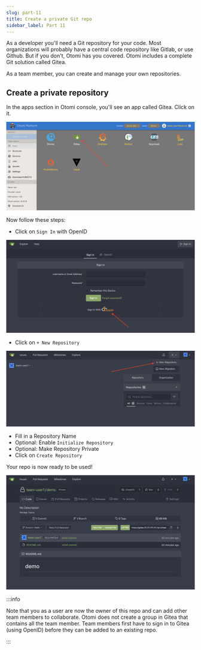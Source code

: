 ```yaml
---
slug: part-11
title: Create a private Git repo
sidebar_label: Part 11
---
```


As a developer you'll need a Git repository for your code. Most organizations will probably have a central code repository like Gitlab, or use Github. But if you don't, Otomi has you covered. Otomi includes a complete Git solution called Gitea.

As a team member, you can create and manage your own repositories.

## Create a private repository

In the apps section in Otomi console, you'll see an app called Gitea. Click on it.

![kubecfg](../../img/team-app-gitea.png)

Now follow these steps:

- Click on `Sign In` with OpenID

![kubecfg](../../img/gitea-openid.png)

- Click on `+ New Repository`

![kubecfg](../../img/new-gitea-repo.png)

- Fill in a Repository Name
- Optional: Enable `Initialize Repository`
- Optional: Make Repository Private
- Click on `Create Repository`

Your repo is now ready to be used!

![kubecfg](../../img/new-gitea-repo-ready.png)

:::info

Note that you as a user are now the owner of this repo and can add other team members to collaborate. Otomi does not create a group in Gitea that contains all the team member. Team members first have to sign in to Gitea (using OpenID) before they can be added to an existing repo.

:::
